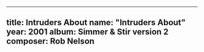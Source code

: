 
---
title: Intruders About
name: "Intruders About"
year:  2001
album: Simmer & Stir version 2
composer: Rob Nelson
---
